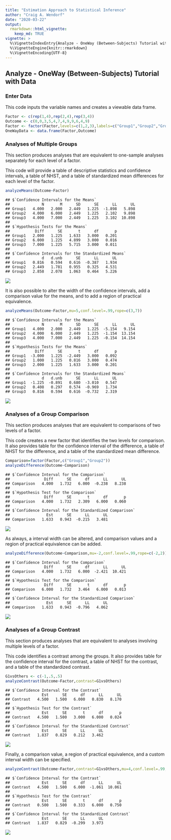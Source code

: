 ```yaml
---
title: "Estimation Approach to Statistical Inference"
author: "Craig A. Wendorf"
date: "2020-03-22"
output: 
  rmarkdown::html_vignette:
    keep_md: TRUE
vignette: >
  %\VignetteIndexEntry{Analyze - OneWay (Between-Subjects) Tutorial with Data}
  %\VignetteEngine{knitr::rmarkdown}
  %\VignetteEncoding{UTF-8}
---
```






## Analyze - OneWay (Between-Subjects) Tutorial with Data

### Enter Data

This code inputs the variable names and creates a viewable data frame.


```r
Factor <- c(rep(1,4),rep(2,4),rep(3,4))
Outcome <- c(0,0,3,5,4,7,4,9,9,6,4,9)
Factor <- factor(Factor,levels=c(1,2,3),labels=c("Group1","Group2","Group3"))
OneWayData <- data.frame(Factor,Outcome)
```

### Analyses of Multiple Groups

This section produces analyses that are equivalent to one-sample analyses separately for each level of a factor.

This code will provide a table of descriptive statistics and confidence intervals, a table of NHST, and a table of standardized mean differences for each level of the factor.


```r
analyzeMeans(Outcome~Factor)
```

```
## $`Confidence Intervals for the Means`
##              N       M      SD      SE      LL      UL
## Group1   4.000   2.000   2.449   1.225  -1.898   5.898
## Group2   4.000   6.000   2.449   1.225   2.102   9.898
## Group3   4.000   7.000   2.449   1.225   3.102  10.898
## 
## $`Hypothesis Tests for the Means`
##           Diff      SE       t      df       p
## Group1   2.000   1.225   1.633   3.000   0.201
## Group2   6.000   1.225   4.899   3.000   0.016
## Group3   7.000   1.225   5.715   3.000   0.011
## 
## $`Confidence Intervals for the Standardized Means`
##              d   d.unb      SE      LL      UL
## Group1   0.816   0.594   0.616  -0.387   1.934
## Group2   2.449   1.781   0.955   0.325   4.531
## Group3   2.858   2.078   1.063   0.464   5.226
```

![](figures/AnalyzeOneWay-MeansA-1.png)<!-- -->

It is also possible to alter the width of the confidence intervals, add a comparison value for the means, and to add a region of practical equivalence.


```r
analyzeMeans(Outcome~Factor,mu=5,conf.level=.99,rope=c(3,7))
```

```
## $`Confidence Intervals for the Means`
##              N       M      SD      SE      LL      UL
## Group1   4.000   2.000   2.449   1.225  -5.154   9.154
## Group2   4.000   6.000   2.449   1.225  -1.154  13.154
## Group3   4.000   7.000   2.449   1.225  -0.154  14.154
## 
## $`Hypothesis Tests for the Means`
##           Diff      SE       t      df       p
## Group1  -3.000   1.225  -2.449   3.000   0.092
## Group2   1.000   1.225   0.816   3.000   0.474
## Group3   2.000   1.225   1.633   3.000   0.201
## 
## $`Confidence Intervals for the Standardized Means`
##              d   d.unb      SE      LL      UL
## Group1  -1.225  -0.891   0.680  -3.010   0.547
## Group2   0.408   0.297   0.574  -0.969   1.734
## Group3   0.816   0.594   0.616  -0.732   2.319
```

![](figures/AnalyzeOneWay-MeansB-1.png)<!-- -->

### Analyses of a Group Comparison

This section produces analyses that are equivalent to comparisons of two levels of a factor.

This code creates a new factor that identifies the two levels for comparison. It also provides table for the confidence interval of the difference, a table of NHST for the difference, and a table of the standardized mean difference.


```r
Comparison=factor(Factor,c("Group1","Group2"))
analyzeDifference(Outcome~Comparison)
```

```
## $`Confidence Interval for the Comparison`
##               Diff      SE      df      LL      UL
## Comparison   4.000   1.732   6.000  -0.238   8.238
## 
## $`Hypothesis Test for the Comparison`
##               Diff      SE       t      df       p
## Comparison   4.000   1.732   2.309   6.000   0.060
## 
## $`Confidence Interval for the Standardized Comparison`
##                Est      SE      LL      UL
## Comparison   1.633   0.943  -0.215   3.481
```

![](figures/AnalyzeOneWay-DifferenceA-1.png)<!-- -->

As always, a interval width can be altered, and comparison values and a region of practical equivalence can be added.


```r
analyzeDifference(Outcome~Comparison,mu=-2,conf.level=.99,rope=c(-2,2))
```

```
## $`Confidence Interval for the Comparison`
##               Diff      SE      df      LL      UL
## Comparison   4.000   1.732   6.000  -2.421  10.421
## 
## $`Hypothesis Test for the Comparison`
##               Diff      SE       t      df       p
## Comparison   6.000   1.732   3.464   6.000   0.013
## 
## $`Confidence Interval for the Standardized Comparison`
##                Est      SE      LL      UL
## Comparison   1.633   0.943  -0.796   4.062
```

![](figures/AnalyzeOneWay-DifferenceB-1.png)<!-- -->

### Analyses of a Group Contrast

This section produces analyses that are equivalent to analyses involving multiple levels of a factor.

This code identifies a contrast among the groups. It also provides table for the confidence interval for the contrast, a table of NHST for the contrast, and a table of the standardized contrast.


```r
G1vsOthers <- c(-1,.5,.5)
analyzeContrast(Outcome~Factor,contrast=G1vsOthers)
```

```
## $`Confidence Interval for the Contrast`
##              Est      SE      df      LL      UL
## Contrast   4.500   1.500   6.000   0.830   8.170
## 
## $`Hypothesis Test for the Contrast`
##              Est      SE       t      df       p
## Contrast   4.500   1.500   3.000   6.000   0.024
## 
## $`Confidence Interval for the Standardized Contrast`
##              Est      SE      LL      UL
## Contrast   1.837   0.829   0.212   3.462
```

![](figures/AnalyzeOneWay-ContrastA-1.png)<!-- -->

Finally, a comparison value, a region of practical equivalence, and a custom interval width can be specified.


```r
analyzeContrast(Outcome~Factor,contrast=G1vsOthers,mu=4,conf.level=.99,rope=c(-2,2))
```

```
## $`Confidence Interval for the Contrast`
##              Est      SE      df      LL      UL
## Contrast   4.500   1.500   6.000  -1.061  10.061
## 
## $`Hypothesis Test for the Contrast`
##              Est      SE       t      df       p
## Contrast   0.500   1.500   0.333   6.000   0.750
## 
## $`Confidence Interval for the Standardized Contrast`
##              Est      SE      LL      UL
## Contrast   1.837   0.829  -0.299   3.973
```

![](figures/AnalyzeOneWay-ContrastB-1.png)<!-- -->
